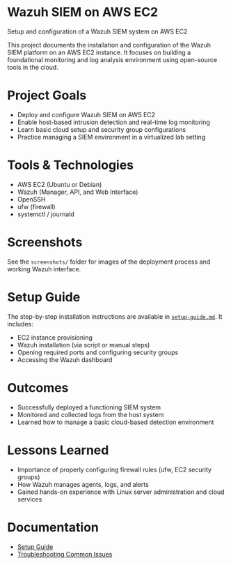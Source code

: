 # Wazuh SIEM on AWS EC2
Setup and configuration of a Wazuh SIEM system on AWS EC2

This project documents the installation and configuration of the Wazuh SIEM platform on an AWS EC2 instance. 
It focuses on building a foundational monitoring and log analysis environment using open-source tools in the cloud.

# Project Goals
- Deploy and configure Wazuh SIEM on AWS EC2
- Enable host-based intrusion detection and real-time log monitoring
- Learn basic cloud setup and security group configurations
- Practice managing a SIEM environment in a virtualized lab setting

# Tools & Technologies
- AWS EC2 (Ubuntu or Debian)
- Wazuh (Manager, API, and Web Interface)
- OpenSSH
- ufw (firewall)
- systemctl / journald

# Screenshots
See the `screenshots/` folder for images of the deployment process and working Wazuh interface.

# Setup Guide
The step-by-step installation instructions are available in [`setup-guide.md`](setup-guide.md). It includes:
- EC2 instance provisioning
- Wazuh installation (via script or manual steps)
- Opening required ports and configuring security groups
- Accessing the Wazuh dashboard

# Outcomes
- Successfully deployed a functioning SIEM system
- Monitored and collected logs from the host system
- Learned how to manage a basic cloud-based detection environment

# Lessons Learned
- Importance of properly configuring firewall rules (ufw, EC2 security groups)
- How Wazuh manages agents, logs, and alerts
- Gained hands-on experience with Linux server administration and cloud services

# Documentation
- [Setup Guide](setup-guide.md)
- [Troubleshooting Common Issues](docs/troubleshooting.md)

